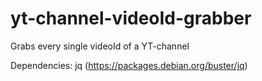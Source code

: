 # yt-channel-videoId-grabber
Grabs every single videoId of a YT-channel


Dependencies: jq (https://packages.debian.org/buster/jq)